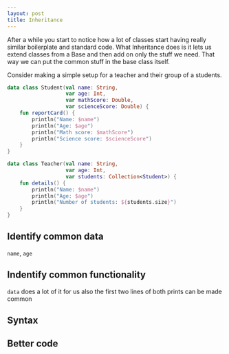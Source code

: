 ```yaml
---
layout: post
title: Inheritance
---
```


After a while you start to notice how a lot of classes start having really similar boilerplate and standard code. What Inheritance does is it lets us extend classes from a Base and then add on only the stuff we need. That way we can put the common stuff in the base class itself. 

Consider making a simple setup for a teacher and their group of a students. 

```kotlin
data class Student(val name: String,
                   var age: Int,
                   var mathScore: Double,
                   var scienceScore: Double) {
    fun reportCard() {
        println("Name: $name")
        println("Age: $age")
        println("Math score: $mathScore")
        println("Science score: $scienceScore")
    }
}

data class Teacher(val name: String,
                   var age: Int,
                   var students: Collection<Student>) {
    fun details() {
        println("Name: $name")
        println("Age: $age")
        println("Number of students: ${students.size}")
    }
}
```

## Identify common data

`name`, `age`

## Indentify common functionality 

`data` does a lot of it for us also the first two lines of both prints can be made common

## Syntax

## Better code

<!-- TODO: Showing more abstract function calling and such -->
